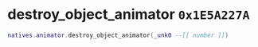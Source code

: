 # destroy_object_animator `0x1E5A227A`

```lua
natives.animator.destroy_object_animator(_unk0 --[[ number ]])
```